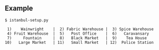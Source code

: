 Example
-------

    $ istanbul-setup.py

     1)    Wainwright    |  2) Fabric Warehouse |  3) Spice Warehouse
     4) Fruit Warehouse  |  5)   Post Office    |  6)   Caravansary
     7)     Fountain     |  8)   Black Market   |  9)    Tea House
    10)   Large Market   | 11)   Small Market   | 12)  Police Station



